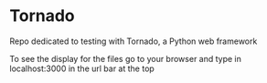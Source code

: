 # Tornado
Repo dedicated to testing with Tornado, a Python web framework

To see the display for the files go to your browser and type in localhost:3000 in the url bar at the top
